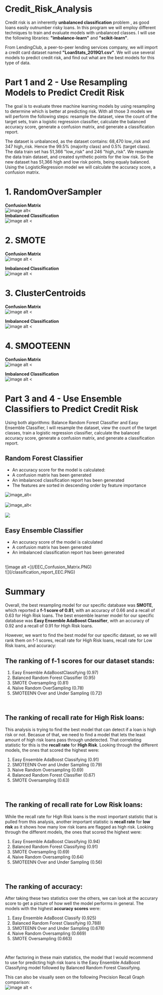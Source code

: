 # Credit_Risk_Analysis <br />

Credit risk is an inherently __unbalanced classification__ problem , as good loans easily outnumber risky loans.  In this program we will employ different techniques to train and evaluate models with unbalanced classes.  I will use the following libraries:  **"imbalance-learn"** and **"scikit-learn"**.

From LendingClub, a peer-to-peer lending services company, we will import a credit card dataset named __"LoanStats_2019Q1.csv"__.  We will use several models to predict credit risk, and find out what are the best models for this type of data.<br />

# Part 1 and 2 - Use Resampling Models to Predict Credit Risk<br />

The goal is to evaluate three machine learning models by using resampling to determine which is better at predicting risk.  With all those 3 models we will perform the following steps: resample the dataset, view the count of the target sets, train a logistic regression classifier, calculate the balanced accuracy score, generate a confusion matrix, and generate a classification report.

The dataset is unbalanced, as the dataset contains: 68,470 low_risk and 347 high_risk.  Hence the 99.5% (majority class) and 0.5% (target class).
The data train set has 51,366 "low_risk" and 246 "high_risk".  We resample the data train dataset, and created synthetic points for the low risk.  So the new dataset has 51,366 high and low risk points, being equaly balanced.  Using the LogisticRegression model we will calculate the accuracy score, a confusion matrix.<br />

# 1. RandomOverSampler<br />
**Confusion Matrix**<br />
![image alt<](/Confusion_RandomOverSampler.PNG)
<br />
**Imbalanced Classification**<br />
![image alt <](/classification_report_RandomOverSampler.PNG)
<br />
# 2. SMOTE<br />
**Confusion Matrix**<br />
![image alt <](/Confusion_Matrix_SMOTE.PNG)<br />

**Imbalanced Classification**<br />
![image alt <](/classification_report_SMOTE.PNG)<br />

# 3. ClusterCentroids<br />

**Confusion Matrix**
<br />
![image alt <](/Confusion_Matrix_UnderSampling.PNG)<br />

**Imbalanced Classification**<br />
![image alt <](/classification_report_UnderSampling.PNG)<br />

# 4. SMOOTEENN<br />

**Confusion Matrix**<br />
![image alt <](/Confusion_Matrix_SMOOTEEN.PNG)<br />

**Imbalanced Classification**<br />
![image alt <](/classification_report_UnderSampling.PNG)<br />


# Part 3 and 4 - Use Ensemble Classifiers to Predict Credit Risk<br />

Using both algorithms: Balance Random Forest Classifier and Easy Ensemble Classifier, I will resample the dataset, view the count of the target classes, train a logistic regression classifier, calculate the balanced accuracy score, generate a confusion matrix, and generate a classification report.

## Random Forest Classifier
- An accuracy score for the model is calculated: 
- A confusion matrix has been generated
- An imbalanced classification report has been generated
- The features are sorted in descending order by feature importance

![image_alt<](/Random_Forest_Confusion_Matrix.PNG)
<br />  
![image_alt<](/classification_report_Random.PNG)
<br />  
![](/Random_Features.PNG)
<br />  
## Easy Ensemble Classifier
- An accuracy score of the model is calculated
- A confusion matrix has been generated
- An imbalanced classification report has been generated
<br />  
![image alt <](/EEC_Confusion_Matrix.PNG)
<br />  
![](/classification_report_EEC.PNG)
<br />

# Summary

Overall, the best resampling model for our specific database was **SMOTE**, which reported a **f-1 score of 0.81**, with an accuracy of 0.66 and a recall of 0.63 for High Risk loans.  The best ensemble learner model for our specific database was **Easy Ensemble AdaBoost Classifier**, with an accuracy of 0.92 and a recall of 0.91 for High Risk loans.

However, we want to find the best model for our specific dataset, so we will rank them on f-1 scores, recall rate for High Risk loans, recall rate for Low Risk loans, and accuracy:

## The ranking of f-1 scores for our dataset stands: 
1. Easy Ensemble AdaBoostClassifying (0.97)
2. Balanced Random Forest Classifier (0.95)
3. SMOTE Oversampling (0.81) 
4. Naïve Random OverSampling (0.78)
5. SMOTEENN Over and Under Sampling (0.72)
<br />

## The ranking of recall rate for High Risk loans:
This analysis is trying to find the best model that can detect if a loan is high risk or not. Becasue of that, we need to find a model that lets the least amount of high risk loans pass through undetected. That correlating statistic for this is the **recall rate** for **High Risk**. Looking through the different models, the ones that scored the highest were:
1. Easy Ensemble AdaBoost Classifying (0.91)
2. SMOTEENN Over and Under Sampling (0.79)
3. Naive Random Oversampling (0.69)
4. Balanced Random Forest Classifier (0.67)
5. SMOTE Oversampling (0.63)
<br />

## The ranking of recall rate for Low Risk loans:
While the recall rate for High Risk loans is the most important statistic that is pulled from this analysis, another important statistic is **recall rate** for **low risk** as it shows how many low risk loans are flagged as high risk. Looking through the different models, the ones that scored the highest were:
<br />
1. Easy Ensemble AdaBoost Classifying (0.94)
2. Balanced Random Forest Classifying (0.91)
3. SMOTE Oversampling (0.69)
4. Naive Random Oversampling (0.64)
5. SMOTEENN Over and Under Sampling (0.56)
<br />

## The ranking of accuracy:
After taking these two statistics over the others, we can look at the accurary score to get a picture of how well the model performs in general. The models with the highest **accuracy scores** were:
<br />
1. Easy Ensemble AdaBoost Classify (0.925)
2. Balanced Random Forest Classifying (0.788)
3. SMOTEENN Over and Under Sampling (0.678)
4. Naive Random Oversampling (0.669)
5. SMOTE Oversampling (0.663)
<br />

After factoring in these main statistics, the model that I would recommend to use for predicting high risk loans is the Easy Ensemble AdaBoost Classifying model followed by Balanced Random Forest Classifying.

This can also be visually seen on the following Precision Recall Graph comparison:
<br />
![image alt <](/ensemble.PNG)<br />

